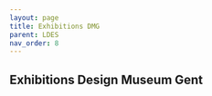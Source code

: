```yaml
---
layout: page
title: Exhibitions DMG
parent: LDES
nav_order: 8
---
```



## **Exhibitions Design Museum Gent** 
